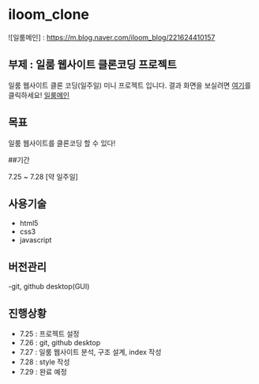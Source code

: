 # iloom_clone
![일룸메인] : https://m.blog.naver.com/iloom_blog/221624410157
## 부제 : 일룸 웹사이트 클론코딩 프로젝트

일룸 웹사이트 클론 코딩(일주일) 미니 프로젝트 입니다. 결과 화면을 보실려면 [여기](https://Xeyeong.github.io/iloom_clone/src/main/webapp)를 클릭하세요!
[일룸메인]()
## 목표

일룸 웹사이트를 클론코딩 할 수 있다!

##기간 

7.25 ~ 7.28 [약 일주일]

## 사용기술
  - html5
  - css3
  - javascript
  
## 버전관리
  -git, github desktop(GUI)
  
## 진행상황
  - 7.25 : 프로젝트 설정
  - 7.26 : git, github desktop
  - 7.27 : 일룸 웹사이트 분석, 구조 설계, index 작성
  - 7.28 : style 작성
  - 7.29 : 완료 예정
 
